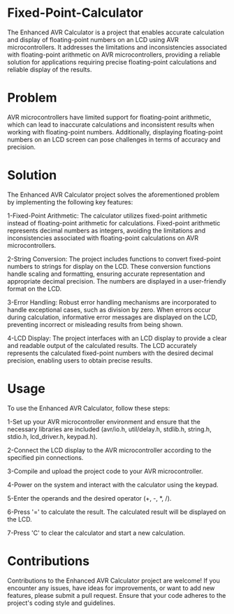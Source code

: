 # Fixed-Point-Calculator

The Enhanced AVR Calculator is a project that enables accurate calculation and display of floating-point numbers on an LCD using AVR microcontrollers. It addresses the limitations and inconsistencies associated with floating-point arithmetic on AVR microcontrollers, providing a reliable solution for applications requiring precise floating-point calculations and reliable display of the results.

# Problem

AVR microcontrollers have limited support for floating-point arithmetic, which can lead to inaccurate calculations and inconsistent results when working with floating-point numbers. Additionally, displaying floating-point numbers on an LCD screen can pose challenges in terms of accuracy and precision.

# Solution

The Enhanced AVR Calculator project solves the aforementioned problem by implementing the following key features:

1-Fixed-Point Arithmetic: The calculator utilizes fixed-point arithmetic instead of floating-point arithmetic for calculations. Fixed-point arithmetic represents decimal numbers as integers, avoiding the limitations and inconsistencies associated with floating-point calculations on AVR microcontrollers.

2-String Conversion: The project includes functions to convert fixed-point numbers to strings for display on the LCD. These conversion functions handle scaling and formatting, ensuring accurate representation and appropriate decimal precision. The numbers are displayed in a user-friendly format on the LCD.

3-Error Handling: Robust error handling mechanisms are incorporated to handle exceptional cases, such as division by zero. When errors occur during calculation, informative error messages are displayed on the LCD, preventing incorrect or misleading results from being shown.

4-LCD Display: The project interfaces with an LCD display to provide a clear and readable output of the calculated results. The LCD accurately represents the calculated fixed-point numbers with the desired decimal precision, enabling users to obtain precise results.

# Usage

To use the Enhanced AVR Calculator, follow these steps:

1-Set up your AVR microcontroller environment and ensure that the necessary libraries are included (avr/io.h, util/delay.h, stdlib.h, string.h, stdio.h, lcd_driver.h, keypad.h).

2-Connect the LCD display to the AVR microcontroller according to the specified pin connections.

3-Compile and upload the project code to your AVR microcontroller.

4-Power on the system and interact with the calculator using the keypad.

5-Enter the operands and the desired operator (+, -, *, /).

6-Press '=' to calculate the result. The calculated result will be displayed on the LCD.

7-Press 'C' to clear the calculator and start a new calculation.

# Contributions

Contributions to the Enhanced AVR Calculator project are welcome! If you encounter any issues, have ideas for improvements, or want to add new features, please submit a pull request. Ensure that your code adheres to the project's coding style and guidelines.
